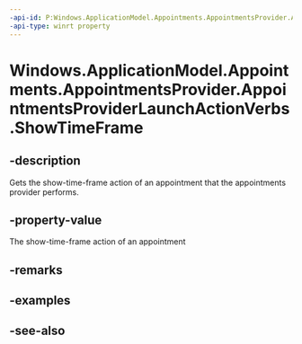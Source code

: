 ```yaml
---
-api-id: P:Windows.ApplicationModel.Appointments.AppointmentsProvider.AppointmentsProviderLaunchActionVerbs.ShowTimeFrame
-api-type: winrt property
---
```


<!-- Property syntax
public string ShowTimeFrame { get; }
-->

# Windows.ApplicationModel.Appointments.AppointmentsProvider.AppointmentsProviderLaunchActionVerbs.ShowTimeFrame

## -description
Gets the show-time-frame action of an appointment that the appointments provider performs.

## -property-value
The show-time-frame action of an appointment

## -remarks

## -examples

## -see-also
